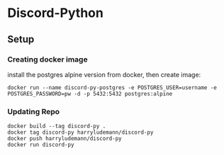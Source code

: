 # Discord-Python

## Setup
### Creating docker image
install the postgres alpine version from docker, then create image:
```
docker run --name discord-py-postgres -e POSTGRES_USER=username -e POSTGRES_PASSWORD=pw -d -p 5432:5432 postgres:alpine
```

### Updating Repo
```
docker build --tag discord-py .
docker tag discord-py harryludemann/discord-py
docker push harryludemann/discord-py
docker run discord-py
```
